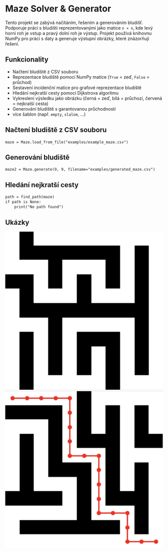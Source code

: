 # Maze Solver & Generator

Tento projekt se zabývá načítáním, řešením a generováním bludišť. Podporuje práci s bludišti reprezentovanými jako matice `n × n`, kde levý horní roh je vstup a pravý dolní roh je výstup. Projekt používá knihovnu NumPy pro práci s daty a generuje výstupní obrázky, které znázorňují řešení.

## Funkcionality

- Načtení bludiště z CSV souboru 
- Reprezentace bludiště pomocí NumPy matice (`True` = zeď, `False` = průchod)
- Sestavení incidenční matice pro grafové reprezentace bludiště
- Hledání nejkratší cesty pomocí Dijkstrova algoritmu
- Vykreslení výsledku jako obrázku (černá = zeď, bílá = průchozí, červená = nejkratší cesta)
- Generování bludiště s garantovanou průchodností
- více šablon (např. `empty`, `slalom`, ...)

## Načtení bludiště z CSV souboru 
``` 
maze = Maze.load_from_file("examples/example_maze.csv") 
```
## Generování bludiště
```
maze2 = Maze.generate(9, 9, filename="examples/generated_maze.csv")
```
## Hledání nejkratší cesty
```
path = find_path(maze)
if path is None:
    print("No path found")
```
## Ukázky
![Vygenerované bludiště](Maze.generated.png)
![Vyřešené bludiště](Maze.solved.png)
